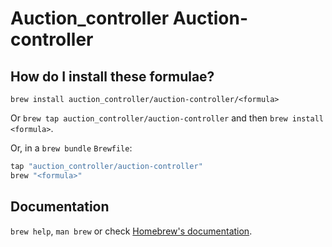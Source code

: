 # Auction_controller Auction-controller

## How do I install these formulae?

`brew install auction_controller/auction-controller/<formula>`

Or `brew tap auction_controller/auction-controller` and then `brew install <formula>`.

Or, in a `brew bundle` `Brewfile`:

```ruby
tap "auction_controller/auction-controller"
brew "<formula>"
```

## Documentation

`brew help`, `man brew` or check [Homebrew's documentation](https://docs.brew.sh).
